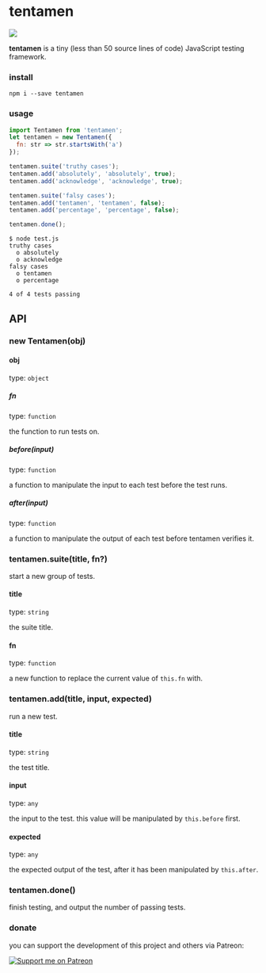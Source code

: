 # tentamen

<a href="https://www.npmjs.com/package/tentamen"><img src="https://img.shields.io/npm/v/tentamen" /></a>

**tentamen** is a tiny (less than 50 source lines of code) JavaScript testing framework.

### install
```
npm i --save tentamen
```

### usage
```js
import Tentamen from 'tentamen';
let tentamen = new Tentamen({
  fn: str => str.startsWith('a')
});

tentamen.suite('truthy cases');
tentamen.add('absolutely', 'absolutely', true);
tentamen.add('acknowledge', 'acknowledge', true);

tentamen.suite('falsy cases');
tentamen.add('tentamen', 'tentamen', false);
tentamen.add('percentage', 'percentage', false);

tentamen.done();
```
```
$ node test.js
truthy cases
  o absolutely
  o acknowledge
falsy cases
  o tentamen
  o percentage

4 of 4 tests passing
```

## API

### new Tentamen(obj)

#### obj
type: `object`

##### fn
type: `function`

the function to run tests on.

##### before(input)
type: `function`

a function to manipulate the input to each test before the test runs.

##### after(input)
type: `function`

a function to manipulate the output of each test before tentamen verifies it.

### tentamen.suite(title, fn?)
start a new group of tests.

#### title
type: `string`

the suite title.

#### fn
type: `function`

a new function to replace the current value of `this.fn` with.

### tentamen.add(title, input, expected)
run a new test.

#### title
type: `string`

the test title.

#### input
type: `any`

the input to the test. this value will be manipulated by `this.before` first.

#### expected
type: `any`

the expected output of the test, after it has been manipulated by `this.after`.

### tentamen.done()
finish testing, and output the number of passing tests.

### donate
you can support the development of this project and others via Patreon:

[![Support me on Patreon](https://img.shields.io/endpoint.svg?url=https%3A%2F%2Fshieldsio-patreon.vercel.app%2Fapi%3Fusername%3Dsporeball%26type%3Dpledges%26suffix%3D%252Fmonth&style=for-the-badge)](https://patreon.com/sporeball)

